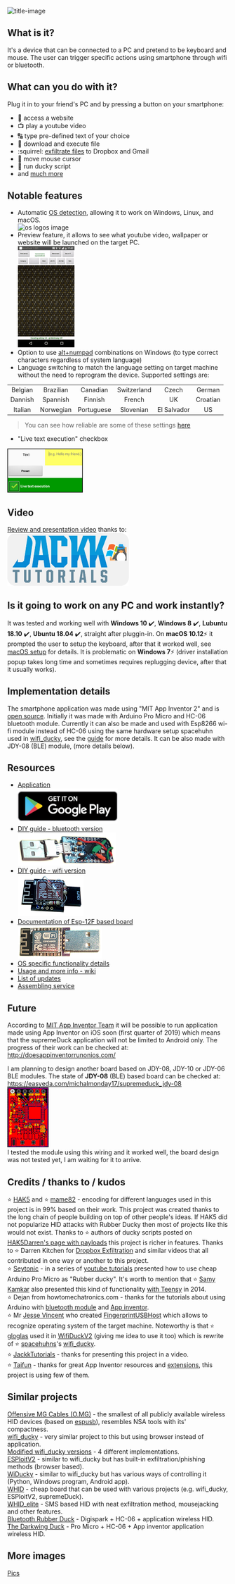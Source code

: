 ![title-image](https://raw.githubusercontent.com/michalmonday/files/master/supremeDuck/resources/repository%20stuff/readme_images/github_banner.png)  

## What is it?  
It's a device that can be connected to a PC and pretend to be keyboard and mouse. The user can trigger specific actions using smartphone through wifi or bluetooth.  


## What can you do with it?  
Plug it in to your friend's PC and by pressing a button on your smartphone:
* :satellite: access a website  
* :tv: play a youtube video  
* :capital_abcd: type pre-defined text of your choice  
* :open_file_folder: download and execute file  
* :squirrel: [exfiltrate files](https://www.youtube.com/watch?v=TBBT1c2zjms) to Dropbox and Gmail  
* :diamond_shape_with_a_dot_inside: move mouse cursor  
* :duck: run ducky script  
* and [much more](https://github.com/hak5darren/USB-Rubber-Ducky/wiki/Payloads)  


## Notable features  
* Automatic [OS detection](https://github.com/keyboardio/FingerprintUSBHost), allowing it to work on Windows, Linux, and macOS.  
![os logos image](https://raw.githubusercontent.com/michalmonday/files/master/supremeDuck/resources/repository%20stuff/readme_images/os_logos.png)  
* Preview feature, it allows to see what youtube video, wallpaper or website will be launched on the target PC.  
![Preview-feature-gif](https://raw.githubusercontent.com/michalmonday/files/master/supremeDuck/resources/repository%20stuff/preview_option_for_youtube_and_websites.gif)  
* Option to use [alt+numpad](https://github.com/michalmonday/supremeDuck/wiki/MultiLang-method) combinations on Windows (to type correct characters regardless of system language)  
* Language switching to match the language setting on target machine without the need to reprogram the device. Supported settings are:  

|||||||
|:-:|:-:|:-:|:-:|:-:|:-:|
| Belgian | Brazilian | Canadian | Switzerland | Czech | German |
| Dannish | Spannish | Finnish | French | UK | Croatian |
| Italian | Norwegian | Portuguese | Slovenian | El Salvador | US |
> You can see how reliable are some of these settings [here](https://github.com/michalmonday/supremeDuck/wiki/Encoding-effectiveness)  
* "Live text execution" checkbox  
<img src="https://raw.githubusercontent.com/michalmonday/files/master/supremeDuck/resources/repository%20stuff/readme_images/live_text.png" height="100">  

## Video  
[Review and presentation video](https://www.youtube.com/watch?v=FsTeedpYeg4&index=7&list=PLnVVAaZSdNGtcMunS1_Wy3smTZLlzIaV2) thanks to:  
[![image](https://raw.githubusercontent.com/michalmonday/files/master/supremeDuck/resources/repository%20stuff/readme_images/JackkTutorials.png)](https://www.youtube.com/watch?v=FsTeedpYeg4&index=7&list=PLnVVAaZSdNGtcMunS1_Wy3smTZLlzIaV2)


## Is it going to work on any PC and work instantly?  
It was tested and working well with **Windows 10** :heavy_check_mark:, **Windows 8** :heavy_check_mark:, **Lubuntu 18.10** :heavy_check_mark:, **Ubuntu 18.04** :heavy_check_mark:, straight after pluggin-in. On **macOS 10.12**:zap: it prompted the user to setup the keyboard, after that it worked well, see [macOS setup](https://github.com/michalmonday/supremeDuck/wiki/macOS-setup) for details. It is problematic on **Windows 7**:zap: (driver installation popup takes long time and sometimes requires replugging device, after that it usually works). 

  
## Implementation details  
The smartphone application was made using "MIT App Inventor 2" and is [open source](https://github.com/michalmonday/supremeDuck/blob/master/source/mobile%20app/supremeDuck.aia). Initially it was made with Arduino Pro Micro and HC-06 bluetooth module. Currently it can also be made and used with Esp8266 wi-fi module instead of HC-06 using the same hardware setup spacehuhn used in [wifi_ducky](https://github.com/spacehuhn/wifi_ducky), see the [guide](https://github.com/michalmonday/supremeDuck/wiki/How-to-make-wifi-based-version-(Esp8266)) for more details. It can be also made with JDY-08 (BLE) module, (more details below).  


## Resources  
- [Application](https://play.google.com/store/apps/details?id=appinventor.ai_michalmonday17.supremeDuck)  
[![google store image](https://raw.githubusercontent.com/michalmonday/files/master/supremeDuck/resources/repository%20stuff/readme_images/google_play.png)](https://play.google.com/store/apps/details?id=appinventor.ai_michalmonday17.supremeDuck)  
- [DIY guide - bluetooth version](https://github.com/michalmonday/supremeDuck/wiki/DIY-Tutorial)  
![bluetooth version image](https://raw.githubusercontent.com/michalmonday/files/master/supremeDuck/resources/repository%20stuff/readme_images/bluetooth_small_img.png)  
- [DIY guide - wifi version](https://github.com/michalmonday/supremeDuck/wiki/How-to-make-wifi-based-version-(Esp8266) )  
![wifi version image](https://raw.githubusercontent.com/michalmonday/files/master/supremeDuck/resources/repository%20stuff/readme_images/wifi_small_img.png)  
- [Documentation of Esp-12F based board](https://github.com/michalmonday/supremeDuck/wiki/Esp-12F-based-board-documentation)  
![wifi pcb version image](https://raw.githubusercontent.com/michalmonday/files/master/supremeDuck/resources/repository%20stuff/readme_images/wifi_pcb_small_img.png)  
- [OS specific functionality details](https://github.com/michalmonday/supremeDuck/wiki/OS-specific-functionality)  
- [Usage and more info - wiki](https://github.com/michalmonday/supremeDuck/wiki)  
- [List of updates](https://github.com/michalmonday/supremeDuck/blob/master/UPDATES.md)  
- [Assembling service](http://prankingdevice.co.uk)  


## Future  
According to [MIT App Inventor Team](http://appinventor.mit.edu/explore/blogs/evan/2018/09/mit.html) it will be possible to run application made using App Inventor on iOS soon (first quarter of 2019) which means that the supremeDuck application will not be limited to Android only. The progress of their work can be checked at: http://doesappinventorrunonios.com/  

I am planning to design another board based on JDY-08, JDY-10 or JDY-06 BLE modules. The state of **JDY-08** (BLE) based board can be checked at:  
https://easyeda.com/michalmonday17/supremeduck_jdy-08  
![JDY-08 easyeda preview image](https://raw.githubusercontent.com/michalmonday/files/master/supremeDuck/resources/repository%20stuff/PCBs/BLE/easyeda_design.png)  
I tested the module using this wiring and it worked well, the board design was not tested yet, I am waiting for it to arrive.  


## Credits / thanks to / kudos  
:star: [HAK5](https://github.com/hak5darren/USB-Rubber-Ducky/wiki/Downloads#duck-encoder) and :star: [mame82](https://github.com/mame82/duckencoder.py) - encoding for different languages used in this project is in 99% based on their work. This project was created thanks to the long chain of people building on top of other people's ideas. If HAK5 did not popularize HID attacks with Rubber Ducky then most of projects like this would not exist. Thanks to :star: authors of ducky scripts posted on [HAK5Darren's page with payloads](https://github.com/hak5darren/USB-Rubber-Ducky/wiki/Payloads) this project is richer in features. Thanks to :star: Darren Kitchen for [Dropbox Exfiltration](https://www.youtube.com/watch?v=TBBT1c2zjms) and similar videos that all contributed in one way or another to this project.  
:star: [Seytonic](https://maltronics.com/) - in a series of [youtube tutorials](https://www.youtube.com/watch?v=_yJWwKO3_Z0) presented how to use cheap Arduino Pro Micro as "Rubber ducky". It's worth to mention that :star: [Samy Kamkar](https://samy.pl) also presented this kind of functionality [with Teensy](https://www.youtube.com/watch?v=aSLEq7-hlmo) in 2014.  
:star: Dejan from howtomechatronics.com - thanks for the tutorials about using Arduino with [bluetooth module](https://howtomechatronics.com/tutorials/arduino/arduino-and-hc-05-bluetooth-module-tutorial/) and [App inventor](https://howtomechatronics.com/tutorials/arduino/how-to-build-custom-android-app-for-your-arduino-project-using-mit-app-inventor/).  
:star: Mr [Jesse Vincent](https://shop.keyboard.io/pages/about-us) who created [FingerprintUSBHost](https://github.com/keyboardio/FingerprintUSBHost) which allows to recognize operating system of the target machine. Noteworthy is that :star: [gloglas](https://github.com/gloglas) used it in [WifiDuckV2](https://github.com/gloglas/WifiDuckV2) (giving me idea to use it too) which is rewrite of :star: [spacehuhns](https://github.com/spacehuhn)'s [wifi_ducky](https://github.com/spacehuhn/wifi_ducky).  
:star: [JackkTutorials](https://www.youtube.com/user/JackkTutorials/videos) - thanks for presenting this project in a video.  
:star: [Taifun](https://puravidaapps.com/index.php) - thanks for great App Inventor resources and [extensions](https://puravidaapps.com/extensions.php), this project is using few of them.   


## Similar projects  
[Offensive MG Cables (O.MG)](http://mg.lol/blog/omg-cable/) - the smallest of all publicly available wireless HID devices (based on [espusb](https://github.com/cnlohr/espusb)), resembles NSA tools with its' compactness.  
[wifi_ducky](https://github.com/spacehuhn/wifi_ducky) - very similar project to this but using browser instead of application.  
[Modified wifi_ducky versions](https://github.com/spacehuhn/wifi_ducky/pull/94) - 4 different implementations.  
[ESPloitV2](https://github.com/exploitagency/ESPloitV2) - similar to wifi_ducky but has built-in exfiltration/phishing methods (browser based).  
[WiDucky](https://github.com/basic4/WiDucky) - similar to wifi_ducky but has various ways of controlling it (Python, Windows program, Android app).  
[WHID](https://github.com/whid-injector/WHID) - cheap board that can be used with various projects (e.g. wifi_ducky, ESPloitV2, supremeDuck).  
[WHID_elite](https://github.com/whid-injector/whid-elite) - SMS based HID with neat exfiltration method, mousejacking and other features.  
[Bluetooth Rubber Duck](https://hackaday.io/project/27533-bluetooth-rubber-duck) - Digispark + HC-06 + application wireless HID.  
[The Darkwing Duck](https://www.youtube.com/watch?v=oh7TcU3XbuQ) - Pro Micro + HC-06 + App inventor application wireless HID.  


## More images  
[Pics](https://github.com/michalmonday/files/tree/master/supremeDuck/resources/repository%20stuff/random_images/images.md)  
